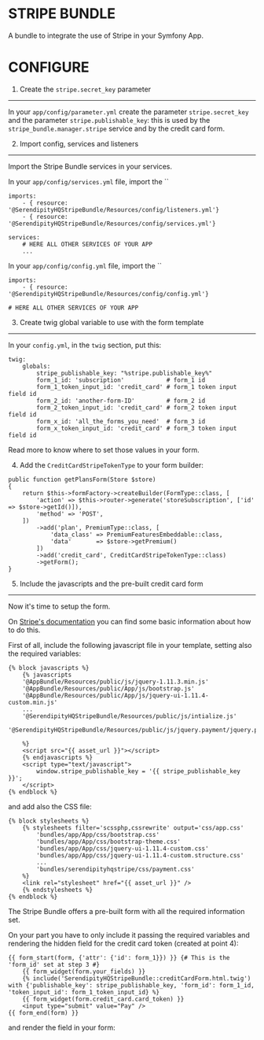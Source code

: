 STRIPE BUNDLE
=============

A bundle to integrate the use of Stripe in your Symfony App.

CONFIGURE
=========

1) Create the `stripe.secret_key` parameter
-------------------------------------------

In your `app/config/parameter.yml` create the parameter `stripe.secret_key` and the parameter `stripe.publishable_key`: this is used by the `stripe_bundle.manager.stripe` service and by the credit card form.


2) Import config, services and listeners
----------------------------------------

Import the Stripe Bundle services in your services.

In your `app/config/services.yml` file, import the ``

```
imports:
    - { resource: '@SerendipityHQStripeBundle/Resources/config/listeners.yml'}
    - { resource: '@SerendipityHQStripeBundle/Resources/config/services.yml'}

services:
    # HERE ALL OTHER SERVICES OF YOUR APP
    ...
```

In your `app/config/config.yml` file, import the ``

```
imports:
    - { resource: '@SerendipityHQStripeBundle/Resources/config/config.yml'}

# HERE ALL OTHER SERVICES OF YOUR APP
```

3) Create twig global variable to use with the form template
------------------------------------------------------------

In your `config.yml`, in the `twig` section, put this:

```
twig:
    globals:
        stripe_publishable_key: "%stripe.publishable_key%"
        form_1_id: 'subscription'            # form_1 id
        form_1_token_input_id: 'credit_card' # form_1 token input field id
        form_2_id: 'another-form-ID'         # form_2 id
        form_2_token_input_id: 'credit_card' # form_2 token input field id
        form_x_id: 'all_the_forms_you_need'  # form_3 id
        form_x_token_input_id: 'credit_card' # form_3 token input field id
```

Read more to know where to set those values in your form.

4) Add the `CreditCardStripeTokenType` to your form builder:

```
public function getPlansForm(Store $store)
{
    return $this->formFactory->createBuilder(FormType::class, [
        'action' => $this->router->generate('storeSubscription', ['id' => $store->getId()]),
        'method' => 'POST',
    ])
        ->add('plan', PremiumType::class, [
            'data_class' => PremiumFeaturesEmbeddable::class,
            'data'       => $store->getPremium()
        ])
        ->add('credit_card', CreditCardStripeTokenType::class)
        ->getForm();
}
```

5) Include the javascripts and the pre-built credit card form
-------------------------------------------------------------

Now it's time to setup the form.

On [Stripe's documentation](https://stripe.com/docs/custom-form) you can find some basic information about how to do this.

First of all, include the following javascript file in your template, setting also the required variables:

```
{% block javascripts %}
    {% javascripts
    '@AppBundle/Resources/public/js/jquery-1.11.3.min.js'
    '@AppBundle/Resources/public/App/js/bootstrap.js'
    '@AppBundle/Resources/public/App/js/jquery-ui-1.11.4-custom.min.js'
    ...
    '@SerendipityHQStripeBundle/Resources/public/js/intialize.js'
    '@SerendipityHQStripeBundle/Resources/public/js/jquery.payment/jquery.payments.min.js'

    %}
    <script src="{{ asset_url }}"></script>
    {% endjavascripts %}
    <script type="text/javascript">
        window.stripe_publishable_key = '{{ stripe_publishable_key }}'; 
    </script>
{% endblock %}
```

and add also the CSS file:

```
{% block stylesheets %}
    {% stylesheets filter='scssphp,cssrewrite' output='css/app.css'
        'bundles/app/App/css/bootstrap.css'
        'bundles/app/App/css/bootstrap-theme.css'
        'bundles/app/App/css/jquery-ui-1.11.4-custom.css'
        'bundles/app/App/css/jquery-ui-1.11.4-custom.structure.css'
        ...
        'bundles/serendipityhqstripe/css/payment.css'
    %}
    <link rel="stylesheet" href="{{ asset_url }}" />
    {% endstylesheets %}
{% endblock %}
```

The Stripe Bundle offers a pre-built form with all the required information set.

On your part you have to only include it passing the required variables and rendering the hidden field for the credit card token (created at point 4):

```
{{ form_start(form, {'attr': {'id': form_1}}) }} {# This is the 'form_id' set at step 3 #}
    {{ form_widget(form.your_fields) }}
    {% include('SerendipityHQStripeBundle::creditCardForm.html.twig') with {'publishable_key': stripe_publishable_key, 'form_id': form_1_id, 'token_input_id': form_1_token_input_id} %}
    {{ form_widget(form.credit_card.card_token) }}
    <input type="submit" value="Pay" />
{{ form_end(form) }}
```

and render the field in your form: